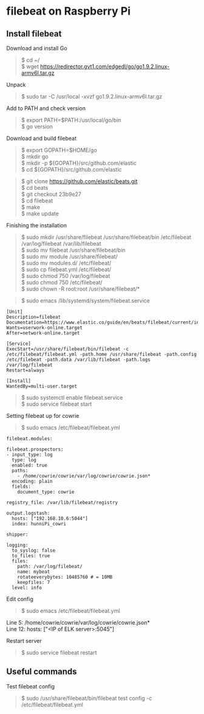 # filebeat on Raspberry Pi

Install filebeat       
-----------------------------     
Download and install Go     
>$ cd ~/  
>$ wget https://redirector.gvt1.com/edgedl/go/go1.9.2.linux-armv6l.tar.gz     
     
Unpack     
>$ sudo tar -C /usr/local -xvzf go1.9.2.linux-armv6l.tar.gz     
     
Add to PATH and check version     
>$ export PATH=$PATH:/usr/local/go/bin     
>$ go version     
     
Download and build filebeat     
>$ export GOPATH=$HOME/go     
>$ mkdir go     
>$ mkdir -p ${GOPATH}/src/github.com/elastic     
>$ cd ${GOPATH}/src/github.com/elastic     
     
>$ git clone https://github.com/elastic/beats.git     
>$ cd beats     
>$ git checkout 23b9e27     
>$ cd filebeat     
>$ make     
>$ make update     
     
Finishing the installation     
>$ sudo mkdir /usr/share/filebeat /usr/share/filebeat/bin /etc/filebeat /var/log/filebeat /var/lib/filebeat     
>$ sudo mv filebeat /usr/share/filebeat/bin     
>$ sudo mv module /usr/share/filebeat/     
>$ sudo mv modules.d/ /etc/filebeat/     
>$ sudo cp filebeat.yml /etc/filebeat/     
>$ sudo chmod 750 /var/log/filebeat     
>$ sudo chmod 750 /etc/filebeat/     
>$ sudo chown -R root:root /usr/share/filebeat/*     
     
>$ sudo emacs /lib/systemd/system/filebeat.service    

	[Unit]     
	Description=filebeat     
	Documentation=https://www.elastic.co/guide/en/beats/filebeat/current/index.html     
	Wants=userwork-online.target     
	After=network-online.target     
	     
	[Service]     
	ExecStart=/usr/share/filebeat/bin/filebeat -c /etc/filebeat/filebeat.yml -path.home /usr/share/filebeat -path.config /etc/filebeat -path.data /var/lib/filebeat -path.logs /var/log/filebeat     
	Restart=always     
	     
	[Install]     
	WantedBy=multi-user.target     
	     
>$ sudo systemctl enable filebeat.service     
>$ sudo service filebeat start     
     
Setting filebeat up for cowrie     
>$ sudo emacs /etc/filebeat/filebeat.yml 
    
	filebeat.modules:
	
	filebeat.prospectors:
	- input_type: log
	  type: log
	  enabled: true
	  paths:
	    - /home/cowrie/cowrie/var/log/cowrie/cowrie.json*
	  encoding: plain
	  fields:
	    document_type: cowrie
	
	registry_file: /var/lib/filebeat/registry
	
	output.logstash:
	  hosts: ["192.168.10.6:5044"]  
	  index: hunniPi_cowri	
	  
	shipper:
	
	logging:
	  to_syslog: false
	  to_files: true
	  files:
	    path: /var/log/filebeat/
	    name: mybeat
	    rotateeverybytes: 10485760 # = 10MB
	    keepfiles: 7
	  level: info


Edit config     
>$ sudo emacs /etc/filebeat/filebeat.yml     

Line 5: /home/cowrie/cowrie/var/log/cowrie/cowrie.json*     
Line 12: hosts: ["\<IP of ELK server\>:5045"]     
     
Restart server     
>$ sudo service filebeat restart  

Useful commands  
-----------------------------     
Test filebeat config       
>$ sudo /usr/share/filebeat/bin/filebeat test config -c /etc/filebeat/filebeat.yml       
    